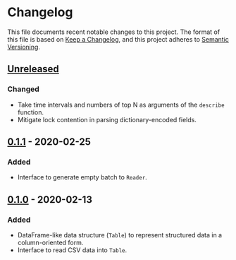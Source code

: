 # Changelog

This file documents recent notable changes to this project. The format of this
file is based on [Keep a Changelog](https://keepachangelog.com/en/1.0.0/), and
this project adheres to [Semantic
Versioning](https://semver.org/spec/v2.0.0.html).

## [Unreleased]

### Changed

- Take time intervals and numbers of top N as arguments of the `describe`
  function.
- Mitigate lock contention in parsing dictionary-encoded fields.

## [0.1.1] - 2020-02-25

### Added

- Interface to generate empty batch to `Reader`.

## [0.1.0] - 2020-02-13

### Added

- DataFrame-like data structure (`Table`) to represent structured data in a
  column-oriented form.
- Interface to read CSV data into `Table`.

[Unreleased]: https://github.com/petabi/structured/compare/0.1.1...master
[0.1.1]: https://github.com/petabi/structured/tree/0.1.1...0.1.0
[0.1.0]: https://github.com/petabi/structured/tree/0.1.0
